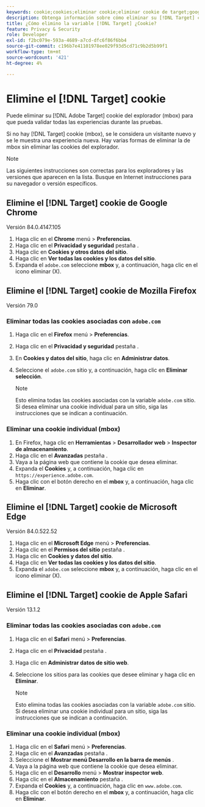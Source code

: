 ```yaml
---
keywords: cookie;cookies;eliminar cookie;eliminar cookie de target;google chrome;chrome;mozilla firefox;firefox;microsoft edge;safari
description: Obtenga información sobre cómo eliminar su [!DNL Target] cookies del explorador para que pueda validar sus experiencias.
title: ¿Cómo elimino la variable [!DNL Target] ¿Cookie?
feature: Privacy & Security
role: Developer
exl-id: f2bc079e-593a-4689-a7cd-dfc6f86f6bb4
source-git-commit: c196b7e41101978ee029f93d5cd71c9b2d5b99f1
workflow-type: tm+mt
source-wordcount: '421'
ht-degree: 4%

---
```


# Elimine el [!DNL Target] cookie

Puede eliminar su [!DNL Adobe Target] cookie del explorador (mbox) para que pueda validar todas las experiencias durante las pruebas.

Si no hay [!DNL Target] cookie (mbox), se le considera un visitante nuevo y se le muestra una experiencia nueva. Hay varias formas de eliminar la de mbox sin eliminar las cookies del explorador.

>[!NOTE]
>
>Las siguientes instrucciones son correctas para los exploradores y las versiones que aparecen en la lista. Busque en Internet instrucciones para su navegador o versión específicos.

## Elimine el [!DNL Target] cookie de Google Chrome

Versión 84.0.4147.105

1. Haga clic en el **Chrome** menú > **Preferencias**.
1. Haga clic en el **Privacidad y seguridad** pestaña .
1. Haga clic en **Cookies y otros datos del sitio**.
1. Haga clic en **Ver todas las cookies y los datos del sitio**.
1. Expanda el `adobe.com` seleccione **mbox** y, a continuación, haga clic en el icono eliminar (X).

## Elimine el [!DNL Target] cookie de Mozilla Firefox

Versión 79.0

### Eliminar todas las cookies asociadas con `adobe.com`

1. Haga clic en el **Firefox** menú > **Preferencias**.
1. Haga clic en el **Privacidad y seguridad** pestaña .
1. En **Cookies y datos del sitio**, haga clic en **Administrar datos**.
1. Seleccione el `adobe.com` sitio y, a continuación, haga clic en **Eliminar selección**.

   >[!NOTE]
   >
   >Esto elimina todas las cookies asociadas con la variable `adobe.com` sitio. Si desea eliminar una cookie individual para un sitio, siga las instrucciones que se indican a continuación.

### Eliminar una cookie individual (mbox)

1. En Firefox, haga clic en **Herramientas** > **Desarrollador web** > **Inspector de almacenamiento**.
1. Haga clic en el **Avanzadas** pestaña .
1. Vaya a la página web que contiene la cookie que desea eliminar.
1. Expanda el **Cookies** y, a continuación, haga clic en `https://experience.adobe.com`.
1. Haga clic con el botón derecho en el **mbox** y, a continuación, haga clic en **Eliminar**.

## Elimine el [!DNL Target] cookie de Microsoft Edge

Versión 84.0.522.52

1. Haga clic en el **Microsoft Edge** menú > **Preferencias**.
1. Haga clic en el **Permisos del sitio** pestaña .
1. Haga clic en **Cookies y datos del sitio**.
1. Haga clic en **Ver todas las cookies y los datos del sitio**.
1. Expanda el `adobe.com` seleccione **mbox** y, a continuación, haga clic en el icono eliminar (X).

## Elimine el [!DNL Target] cookie de Apple Safari

Versión 13.1.2

### Eliminar todas las cookies asociadas con `adobe.com`

1. Haga clic en el **Safari** menú > **Preferencias**.
1. Haga clic en el **Privacidad** pestaña .
1. Haga clic en **Administrar datos de sitio web**.
1. Seleccione los sitios para las cookies que desee eliminar y haga clic en **Eliminar**.

   >[!NOTE]
   >
   >Esto elimina todas las cookies asociadas con la variable `adobe.com` sitio. Si desea eliminar una cookie individual para un sitio, siga las instrucciones que se indican a continuación.

### Eliminar una cookie individual (mbox)

1. Haga clic en el **Safari** menú > **Preferencias**.
1. Haga clic en el **Avanzadas** pestaña .
1. Seleccione el **Mostrar menú Desarrollo en la barra de menús** .
1. Vaya a la página web que contiene la cookie que desea eliminar.
1. Haga clic en el **Desarrollo** menú > **Mostrar inspector web**.
1. Haga clic en el **Almacenamiento** pestaña .
1. Expanda el **Cookies** y, a continuación, haga clic en `www.adobe.com`.
1. Haga clic con el botón derecho en el **mbox** y, a continuación, haga clic en **Eliminar**.
